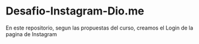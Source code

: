 # Desafio-Instagram-Dio.me
En este repositorio, segun las propuestas del curso, creamos el Login de la pagina de Instagram
